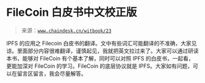 # FileCoin 白皮书中文校正版

> 来源：[`www.chaindesk.cn/witbook/23`](https://www.chaindesk.cn/witbook/23)

IPFS 的应用之 Filecoin 白皮书的翻译。文中有些词汇可能翻译的不准确，大家见谅。里面部分内容很难翻译，谨慎起见，我就把英文拉过来了。大家可以通过研读本书，能够对 FileCoin 有个基本了解，同时可以对照 IPFS 的白皮书，一起看，更能加深对 FileCoin 的学习。FileCoin 的底层协议就是 IPFS。大家如有问题，可以在留言区留言，我会尽量解答。